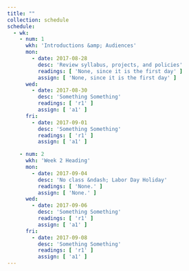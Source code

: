 ```yaml
---
title: ""
collection: schedule
schedule:
  - wk:
    - num: 1
      wkh: 'Introductions &amp; Audiences'
      mon:
        - date: 2017-08-28
          desc: 'Review syllabus, projects, and policies'
          readings: [ 'None, since it is the first day' ]
          assign: [ 'None, since it is the first day' ]
      wed:
        - date: 2017-08-30
          desc: 'Something Something'
          readings: [ 'r1' ]
          assign: [ 'a1' ]
      fri:
        - date: 2017-09-01
          desc: 'Something Something'
          readings: [ 'r1' ]
          assign: [ 'a1' ]

    - num: 2
      wkh: 'Week 2 Heading'
      mon:
        - date: 2017-09-04
          desc: 'No class &ndash; Labor Day Holiday'
          readings: [ 'None.' ]
          assign: [ 'None.' ]
      wed:
        - date: 2017-09-06
          desc: 'Something Something'
          readings: [ 'r1' ]
          assign: [ 'a1' ]
      fri:
        - date: 2017-09-08
          desc: 'Something Something'
          readings: [ 'r1' ]
          assign: [ 'a1' ]
---
```

